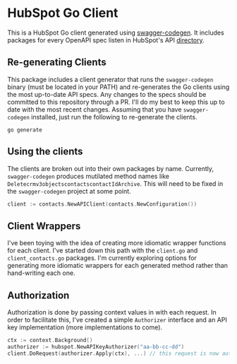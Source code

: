 # HubSpot Go Client
This is a HubSpot Go client generated using [swagger-codegen](https://github.com/swagger-api/swagger-codegen#getting-started). It includes packages for every OpenAPI spec listen in HubSpot's API [directory](https://api.hubspot.com/api-catalog-public/v1/apis).

## Re-generating Clients
This package includes a client generator that runs the `swagger-codegen` binary (must be located in your PATH) and re-generates the Go clients using the most up-to-date API specs. Any changes to the specs should be committed to this repository through a PR. I'll do my best to keep this up to date with the most recent changes. Assuming that you have `swagger-codegen` installed, just run the following to re-generate the clients.

```shell
go generate
```

## Using the clients
The clients are broken out into their own packages by name. Currently, `swagger-codegen` produces mutilated method names like `Deletecrmv3objectscontactscontactIdArchive`. This will need to be fixed in the `swagger-codegen` project at some point.
```go
client := contacts.NewAPIClient(contacts.NewConfiguration())
```

## Client Wrappers
I've been toying with the idea of creating more idiomatic wrapper functions for each client. I've started down this path with the `client.go` and `client_contacts.go` packages. I'm currently exploring options for generating more idiomatic wrappers for each generated method rather than hand-writing each one.

## Authorization
Authorization is done by passing context values in with each request. In order to facilitate this, I've created a simple `Authorizer` interface and an API key implementation (more implementations to come).
```go
ctx := context.Background()
authorizer := hubspot.NewAPIKeyAuthorizer("aa-bb-cc-dd")
client.DoRequest(authorizer.Apply(ctx), ...) // this request is now authorized
```